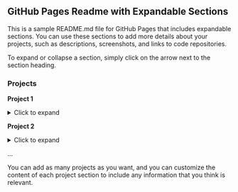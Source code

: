 ## GitHub Pages Readme with Expandable Sections

This is a sample README.md file for GitHub Pages that includes expandable sections. You can use these sections to add more details about your projects, such as descriptions, screenshots, and links to code repositories.

To expand or collapse a section, simply click on the arrow next to the section heading.

### Projects

**Project 1**

<details>
  <summary>Click to expand</summary>

  This is a description of my first project.

  [Screenshot 1](https://example.com/screenshot1.png)
  [Screenshot 2](https://example.com/screenshot2.png)

  [Link to code repository](https://github.com/username/project1)
</details>

**Project 2**

<details>
  <summary>Click to expand</summary>

  This is a description of my second project.

  [Screenshot 1](https://example.com/screenshot3.png)
  [Screenshot 2](https://example.com/screenshot4.png)

  [Link to code repository](https://github.com/username/project2)
</details>

...

You can add as many projects as you want, and you can customize the content of each project section to include any information that you think is relevant.
